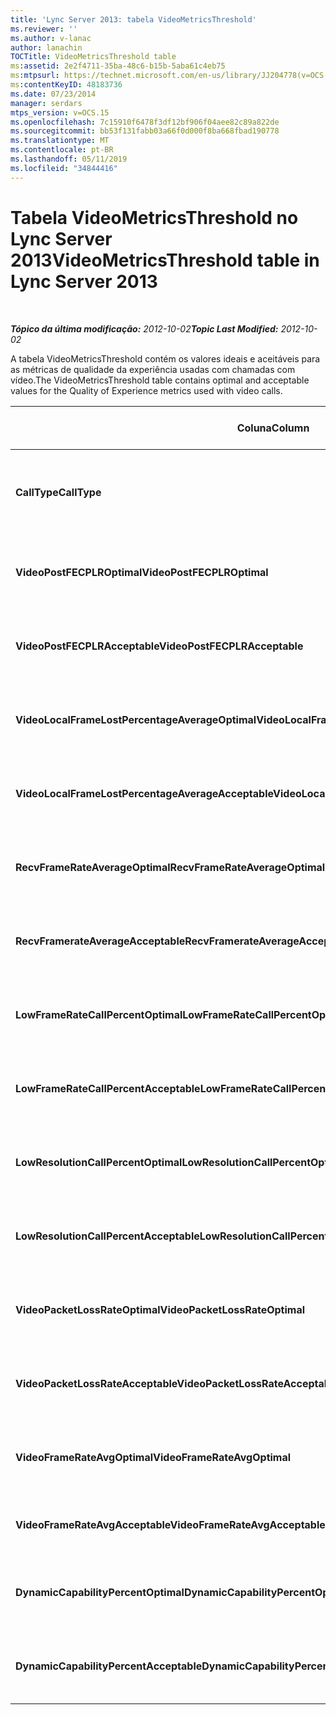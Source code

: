 ```yaml
---
title: 'Lync Server 2013: tabela VideoMetricsThreshold'
ms.reviewer: ''
ms.author: v-lanac
author: lanachin
TOCTitle: VideoMetricsThreshold table
ms:assetid: 2e2f4711-35ba-48c6-b15b-5aba61c4eb75
ms:mtpsurl: https://technet.microsoft.com/en-us/library/JJ204778(v=OCS.15)
ms:contentKeyID: 48183736
ms.date: 07/23/2014
manager: serdars
mtps_version: v=OCS.15
ms.openlocfilehash: 7c15910f6478f3df12bf906f04aee82c89a822de
ms.sourcegitcommit: bb53f131fabb03a66f0d000f8ba668fbad190778
ms.translationtype: MT
ms.contentlocale: pt-BR
ms.lasthandoff: 05/11/2019
ms.locfileid: "34844416"
---
```

<div data-xmlns="http://www.w3.org/1999/xhtml">

<div class="topic" data-xmlns="http://www.w3.org/1999/xhtml" data-msxsl="urn:schemas-microsoft-com:xslt" data-cs="http://msdn.microsoft.com/en-us/">

<div data-asp="http://msdn2.microsoft.com/asp">

# <a name="videometricsthreshold-table-in-lync-server-2013"></a><span data-ttu-id="9de4c-102">Tabela VideoMetricsThreshold no Lync Server 2013</span><span class="sxs-lookup"><span data-stu-id="9de4c-102">VideoMetricsThreshold table in Lync Server 2013</span></span>

</div>

<div id="mainSection">

<div id="mainBody">

<span> </span>

<span data-ttu-id="9de4c-103">_**Tópico da última modificação:** 2012-10-02_</span><span class="sxs-lookup"><span data-stu-id="9de4c-103">_**Topic Last Modified:** 2012-10-02_</span></span>

<span data-ttu-id="9de4c-104">A tabela VideoMetricsThreshold contém os valores ideais e aceitáveis para as métricas de qualidade da experiência usadas com chamadas com vídeo.</span><span class="sxs-lookup"><span data-stu-id="9de4c-104">The VideoMetricsThreshold table contains optimal and acceptable values for the Quality of Experience metrics used with video calls.</span></span>


<table>
<colgroup>
<col style="width: 25%" />
<col style="width: 25%" />
<col style="width: 25%" />
<col style="width: 25%" />
</colgroup>
<thead>
<tr class="header">
<th><span data-ttu-id="9de4c-105"><strong>Coluna</strong></span><span class="sxs-lookup"><span data-stu-id="9de4c-105"><strong>Column</strong></span></span></th>
<th><span data-ttu-id="9de4c-106"><strong>Tipo de dados</strong></span><span class="sxs-lookup"><span data-stu-id="9de4c-106"><strong>Data Type</strong></span></span></th>
<th><span data-ttu-id="9de4c-107"><strong>Chave/índice</strong></span><span class="sxs-lookup"><span data-stu-id="9de4c-107"><strong>Key/Index</strong></span></span></th>
<th><span data-ttu-id="9de4c-108"><strong>Detalhes</strong></span><span class="sxs-lookup"><span data-stu-id="9de4c-108"><strong>Details</strong></span></span></th>
</tr>
</thead>
<tbody>
<tr class="odd">
<td><p><span data-ttu-id="9de4c-109"><strong>CallType</strong></span><span class="sxs-lookup"><span data-stu-id="9de4c-109"><strong>CallType</strong></span></span></p></td>
<td><p><span data-ttu-id="9de4c-110">int</span><span class="sxs-lookup"><span data-stu-id="9de4c-110">int</span></span></p></td>
<td><p><span data-ttu-id="9de4c-111">Primária</span><span class="sxs-lookup"><span data-stu-id="9de4c-111">Primary</span></span></p></td>
<td><p><span data-ttu-id="9de4c-112">Tipo de chamada que foi feita.</span><span class="sxs-lookup"><span data-stu-id="9de4c-112">Type of call that was placed.</span></span></p></td>
</tr>
<tr class="even">
<td><p><span data-ttu-id="9de4c-113"><strong>VideoPostFECPLROptimal</strong></span><span class="sxs-lookup"><span data-stu-id="9de4c-113"><strong>VideoPostFECPLROptimal</strong></span></span></p></td>
<td><p><span data-ttu-id="9de4c-114">decimal (5; 2)</span><span class="sxs-lookup"><span data-stu-id="9de4c-114">decimal(5,2)</span></span></p></td>
<td></td>
<td><p><span data-ttu-id="9de4c-115">O valor padrão é 0, 5.</span><span class="sxs-lookup"><span data-stu-id="9de4c-115">The default value is 0.05.</span></span></p></td>
</tr>
<tr class="odd">
<td><p><span data-ttu-id="9de4c-116"><strong>VideoPostFECPLRAcceptable</strong></span><span class="sxs-lookup"><span data-stu-id="9de4c-116"><strong>VideoPostFECPLRAcceptable</strong></span></span></p></td>
<td><p><span data-ttu-id="9de4c-117">decimal (5; 2)</span><span class="sxs-lookup"><span data-stu-id="9de4c-117">decimal(5,2)</span></span></p></td>
<td></td>
<td><p><span data-ttu-id="9de4c-118">O valor padrão é 0,10.</span><span class="sxs-lookup"><span data-stu-id="9de4c-118">The default value is 0.10.</span></span></p></td>
</tr>
<tr class="even">
<td><p><span data-ttu-id="9de4c-119"><strong>VideoLocalFrameLostPercentageAverageOptimal</strong></span><span class="sxs-lookup"><span data-stu-id="9de4c-119"><strong>VideoLocalFrameLostPercentageAverageOptimal</strong></span></span></p></td>
<td><p><span data-ttu-id="9de4c-120">decimal (5; 2)</span><span class="sxs-lookup"><span data-stu-id="9de4c-120">decimal(5,2)</span></span></p></td>
<td></td>
<td><p><span data-ttu-id="9de4c-121">O valor padrão é 5,0.</span><span class="sxs-lookup"><span data-stu-id="9de4c-121">The default value is 5.0.</span></span></p></td>
</tr>
<tr class="odd">
<td><p><span data-ttu-id="9de4c-122"><strong>VideoLocalFrameLostPercentageAverageAcceptable</strong></span><span class="sxs-lookup"><span data-stu-id="9de4c-122"><strong>VideoLocalFrameLostPercentageAverageAcceptable</strong></span></span></p></td>
<td><p><span data-ttu-id="9de4c-123">decimal (5; 2)</span><span class="sxs-lookup"><span data-stu-id="9de4c-123">decimal(5,2)</span></span></p></td>
<td></td>
<td><p><span data-ttu-id="9de4c-124">O valor padrão é 10,0.</span><span class="sxs-lookup"><span data-stu-id="9de4c-124">The default value is 10.0.</span></span></p></td>
</tr>
<tr class="even">
<td><p><span data-ttu-id="9de4c-125"><strong>RecvFrameRateAverageOptimal</strong></span><span class="sxs-lookup"><span data-stu-id="9de4c-125"><strong>RecvFrameRateAverageOptimal</strong></span></span></p></td>
<td><p><span data-ttu-id="9de4c-126">decimal (9, 4)</span><span class="sxs-lookup"><span data-stu-id="9de4c-126">decimal(9,4)</span></span></p></td>
<td></td>
<td><p><span data-ttu-id="9de4c-127">O valor padrão é 12, 0.</span><span class="sxs-lookup"><span data-stu-id="9de4c-127">The default value is 12.0000.</span></span></p></td>
</tr>
<tr class="odd">
<td><p><span data-ttu-id="9de4c-128"><strong>RecvFramerateAverageAcceptable</strong></span><span class="sxs-lookup"><span data-stu-id="9de4c-128"><strong>RecvFramerateAverageAcceptable</strong></span></span></p></td>
<td><p><span data-ttu-id="9de4c-129">decimal (9, 4)</span><span class="sxs-lookup"><span data-stu-id="9de4c-129">decimal(9,4)</span></span></p></td>
<td></td>
<td><p><span data-ttu-id="9de4c-130">O valor padrão é 7, 0.</span><span class="sxs-lookup"><span data-stu-id="9de4c-130">The default value is 7.0000.</span></span></p></td>
</tr>
<tr class="even">
<td><p><span data-ttu-id="9de4c-131"><strong>LowFrameRateCallPercentOptimal</strong></span><span class="sxs-lookup"><span data-stu-id="9de4c-131"><strong>LowFrameRateCallPercentOptimal</strong></span></span></p></td>
<td><p><span data-ttu-id="9de4c-132">decimal (5; 2)</span><span class="sxs-lookup"><span data-stu-id="9de4c-132">decimal(5,2)</span></span></p></td>
<td></td>
<td><p><span data-ttu-id="9de4c-133">O valor padrão é 5,0.</span><span class="sxs-lookup"><span data-stu-id="9de4c-133">The default value is 5.0.</span></span></p></td>
</tr>
<tr class="odd">
<td><p><span data-ttu-id="9de4c-134"><strong>LowFrameRateCallPercentAcceptable</strong></span><span class="sxs-lookup"><span data-stu-id="9de4c-134"><strong>LowFrameRateCallPercentAcceptable</strong></span></span></p></td>
<td><p><span data-ttu-id="9de4c-135">decimal (5; 2)</span><span class="sxs-lookup"><span data-stu-id="9de4c-135">decimal(5,2)</span></span></p></td>
<td></td>
<td><p><span data-ttu-id="9de4c-136">O valor padrão é 10.0/</span><span class="sxs-lookup"><span data-stu-id="9de4c-136">The default value is 10.0/</span></span></p></td>
</tr>
<tr class="even">
<td><p><span data-ttu-id="9de4c-137"><strong>LowResolutionCallPercentOptimal</strong></span><span class="sxs-lookup"><span data-stu-id="9de4c-137"><strong>LowResolutionCallPercentOptimal</strong></span></span></p></td>
<td><p><span data-ttu-id="9de4c-138">decimal (5; 2)</span><span class="sxs-lookup"><span data-stu-id="9de4c-138">decimal(5,2)</span></span></p></td>
<td></td>
<td><p><span data-ttu-id="9de4c-139">O valor padrão é 5,0.</span><span class="sxs-lookup"><span data-stu-id="9de4c-139">The default value is 5.0.</span></span></p></td>
</tr>
<tr class="odd">
<td><p><span data-ttu-id="9de4c-140"><strong>LowResolutionCallPercentAcceptable</strong></span><span class="sxs-lookup"><span data-stu-id="9de4c-140"><strong>LowResolutionCallPercentAcceptable</strong></span></span></p></td>
<td><p><span data-ttu-id="9de4c-141">decimal (5; 2)</span><span class="sxs-lookup"><span data-stu-id="9de4c-141">decimal(5,2)</span></span></p></td>
<td></td>
<td><p><span data-ttu-id="9de4c-142">O valor padrão é 10,0.</span><span class="sxs-lookup"><span data-stu-id="9de4c-142">The default value is 10.0.</span></span></p></td>
</tr>
<tr class="even">
<td><p><span data-ttu-id="9de4c-143"><strong>VideoPacketLossRateOptimal</strong></span><span class="sxs-lookup"><span data-stu-id="9de4c-143"><strong>VideoPacketLossRateOptimal</strong></span></span></p></td>
<td><p><span data-ttu-id="9de4c-144">foat</span><span class="sxs-lookup"><span data-stu-id="9de4c-144">foat</span></span></p></td>
<td></td>
<td><p><span data-ttu-id="9de4c-145">O valor padrão é 0, 5.</span><span class="sxs-lookup"><span data-stu-id="9de4c-145">The default value is 0.05.</span></span></p></td>
</tr>
<tr class="odd">
<td><p><span data-ttu-id="9de4c-146"><strong>VideoPacketLossRateAcceptable</strong></span><span class="sxs-lookup"><span data-stu-id="9de4c-146"><strong>VideoPacketLossRateAcceptable</strong></span></span></p></td>
<td><p><span data-ttu-id="9de4c-147">float</span><span class="sxs-lookup"><span data-stu-id="9de4c-147">float</span></span></p></td>
<td></td>
<td><p><span data-ttu-id="9de4c-148">O valor padrão é 0,10.</span><span class="sxs-lookup"><span data-stu-id="9de4c-148">The default value is 0.10.</span></span></p></td>
</tr>
<tr class="even">
<td><p><span data-ttu-id="9de4c-149"><strong>VideoFrameRateAvgOptimal</strong></span><span class="sxs-lookup"><span data-stu-id="9de4c-149"><strong>VideoFrameRateAvgOptimal</strong></span></span></p></td>
<td><p><span data-ttu-id="9de4c-150">float</span><span class="sxs-lookup"><span data-stu-id="9de4c-150">float</span></span></p></td>
<td></td>
<td><p><span data-ttu-id="9de4c-151">O valor padrão é 12.</span><span class="sxs-lookup"><span data-stu-id="9de4c-151">The default value is 12.</span></span></p></td>
</tr>
<tr class="odd">
<td><p><span data-ttu-id="9de4c-152"><strong>VideoFrameRateAvgAcceptable</strong></span><span class="sxs-lookup"><span data-stu-id="9de4c-152"><strong>VideoFrameRateAvgAcceptable</strong></span></span></p></td>
<td><p><span data-ttu-id="9de4c-153">float</span><span class="sxs-lookup"><span data-stu-id="9de4c-153">float</span></span></p></td>
<td></td>
<td><p><span data-ttu-id="9de4c-154">O valor padrão é 7.</span><span class="sxs-lookup"><span data-stu-id="9de4c-154">The default value is 7.</span></span></p></td>
</tr>
<tr class="even">
<td><p><span data-ttu-id="9de4c-155"><strong>DynamicCapabilityPercentOptimal</strong></span><span class="sxs-lookup"><span data-stu-id="9de4c-155"><strong>DynamicCapabilityPercentOptimal</strong></span></span></p></td>
<td><p><span data-ttu-id="9de4c-156">decimal (5; 2)</span><span class="sxs-lookup"><span data-stu-id="9de4c-156">decimal(5,2)</span></span></p></td>
<td></td>
<td><p><span data-ttu-id="9de4c-157">O valor padrão é 5, 0.</span><span class="sxs-lookup"><span data-stu-id="9de4c-157">The default value is 5.00.</span></span></p></td>
</tr>
<tr class="odd">
<td><p><span data-ttu-id="9de4c-158"><strong>DynamicCapabilityPercentAcceptable</strong></span><span class="sxs-lookup"><span data-stu-id="9de4c-158"><strong>DynamicCapabilityPercentAcceptable</strong></span></span></p></td>
<td><p><span data-ttu-id="9de4c-159">decimal (5; 2)</span><span class="sxs-lookup"><span data-stu-id="9de4c-159">decimal(5,2)</span></span></p></td>
<td></td>
<td><p><span data-ttu-id="9de4c-160">O valor padrão é 10, 0.</span><span class="sxs-lookup"><span data-stu-id="9de4c-160">The default value is 10.00.</span></span></p></td>
</tr>
</tbody>
</table>


</div>

<span> </span>

</div>

</div>

</div>

